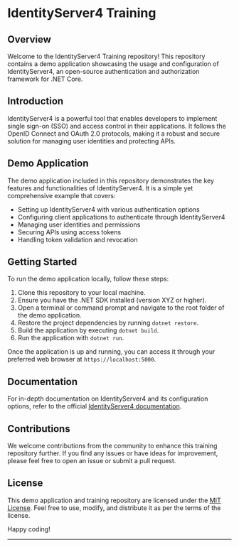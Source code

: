 # IdentityServer4 Training

## Overview

Welcome to the IdentityServer4 Training repository! This repository contains a demo application showcasing the usage and configuration of IdentityServer4, an open-source authentication and authorization framework for .NET Core.

## Introduction

IdentityServer4 is a powerful tool that enables developers to implement single sign-on (SSO) and access control in their applications. It follows the OpenID Connect and OAuth 2.0 protocols, making it a robust and secure solution for managing user identities and protecting APIs.

## Demo Application

The demo application included in this repository demonstrates the key features and functionalities of IdentityServer4. It is a simple yet comprehensive example that covers:

- Setting up IdentityServer4 with various authentication options
- Configuring client applications to authenticate through IdentityServer4
- Managing user identities and permissions
- Securing APIs using access tokens
- Handling token validation and revocation

## Getting Started

To run the demo application locally, follow these steps:

1. Clone this repository to your local machine.
2. Ensure you have the .NET SDK installed (version XYZ or higher).
3. Open a terminal or command prompt and navigate to the root folder of the demo application.
4. Restore the project dependencies by running `dotnet restore`.
5. Build the application by executing `dotnet build`.
6. Run the application with `dotnet run`.

Once the application is up and running, you can access it through your preferred web browser at `https://localhost:5000`.

## Documentation

For in-depth documentation on IdentityServer4 and its configuration options, refer to the official [IdentityServer4 documentation](https://identityserver4.readthedocs.io).

## Contributions

We welcome contributions from the community to enhance this training repository further. If you find any issues or have ideas for improvement, please feel free to open an issue or submit a pull request.

## License

This demo application and training repository are licensed under the [MIT License](LICENSE). Feel free to use, modify, and distribute it as per the terms of the license.

Happy coding!

---
